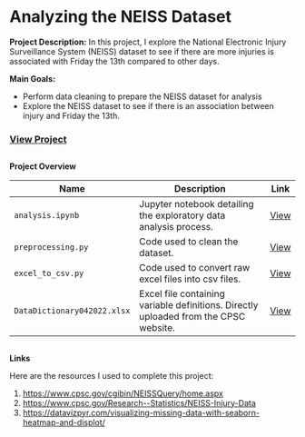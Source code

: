 # Analyzing the NEISS Dataset

**Project Description:** In this project, I explore the National Electronic Injury Surveillance System (NEISS) dataset to see if there are more injuries is associated with Friday the 13th compared to other days.

**Main Goals:**
- Perform data cleaning to prepare the NEISS dataset for analysis
- Explore the NEISS dataset to see if there is an association between injury and Friday the 13th.

### [View Project](https://github.com/johncarlomaula/neiss-injury-project/blob/main/analysis.ipynb)

## 

**Project Overview**

| Name| Description | Link |
| --- | ----------- | --- |
| `analysis.ipynb` | Jupyter notebook detailing the exploratory data analysis process. | [View](https://github.com/johncarlomaula/neiss-injury-project/blob/main/analysis.ipynb) |
| `preprocessing.py` | Code used to clean the dataset. | [View](https://github.com/johncarlomaula/neiss-injury-project/blob/main/data/preprocessing.py) |
| `excel_to_csv.py` | Code used to convert raw excel files into csv files. | [View](https://github.com/johncarlomaula/neiss-injury-project/blob/main/data/excel_to_csv.py) |
| `DataDictionary042022.xlsx` | Excel file containing variable definitions. Directly uploaded from the CPSC website. | [View](https://github.com/johncarlomaula/neiss-injury-project/blob/main/data/DataDictionary042022.xlsx) |

##

**Links**

Here are the resources I used to complete this project:

1. https://www.cpsc.gov/cgibin/NEISSQuery/home.aspx
2. https://www.cpsc.gov/Research--Statistics/NEISS-Injury-Data
3. https://datavizpyr.com/visualizing-missing-data-with-seaborn-heatmap-and-displot/
